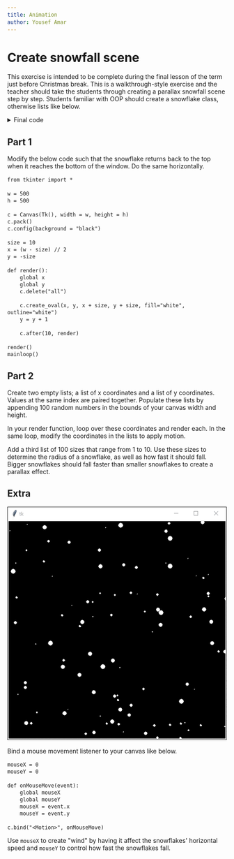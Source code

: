 ```yaml
---
title: Animation
author: Yousef Amar
---
```


# Create snowfall scene

This exercise is intended to be complete during the final lesson of the term just before Christmas break. This is a walkthrough-style exercise and the teacher should take the students through creating a parallax snowfall scene step by step. Students familiar with OOP should create a snowflake class, otherwise lists like below.

<details>
	<summary>Final code</summary>

	```
	from tkinter import *
	import random
	
	w = 500
	h = 500
	
	c = Canvas(Tk(), width = w, height = h)
	c.pack()
	c.config(background = "black")
	
	xs    = []
	ys    = []
	sizes = []
	
	for i in range(100):
	    xs.append(random.randint(0, w))
	    ys.append(random.randint(0, h))
	    sizes.append(random.randint(1, 10))
	
	mouseX = 0
	mouseY = 0
	
	def render():
	    c.delete("all")
	    for i in range(100):
	        x = xs[i]
	        y = ys[i]
	        s = sizes[i]
	
	        c.create_oval(x, y, x + s, y + s, fill="white", outline="white")
	
	        ys[i] = ys[i] + (s / 10) * ((mouseY / h) + 1)
	        xs[i] = xs[i] + ((mouseX / w) * 2) - 1
	        if y > h:
	            ys[i] = 0
	        if x < 0:
	            xs[i] = w
	        elif x > w:
	            xs[i] = 0
	    c.after(10, render)
	
	def onMouseMove(event):
	    global mouseX
	    global mouseY
	    mouseX = event.x
	    mouseY = event.y
	
	c.bind("<Motion>", onMouseMove)
	
	render()
	mainloop()
	```
</details>

## Part 1

Modify the below code such that the snowflake returns back to the top when it reaches the bottom of the window. Do the same horizontally.

```
from tkinter import *

w = 500
h = 500

c = Canvas(Tk(), width = w, height = h)
c.pack()
c.config(background = "black")

size = 10
x = (w - size) // 2
y = -size

def render():
    global x
    global y
    c.delete("all")

    c.create_oval(x, y, x + size, y + size, fill="white", outline="white")
    y = y + 1

    c.after(10, render)

render()
mainloop()
```

## Part 2

Create two empty lists; a list of x coordinates and a list of y coordinates. Values at the same index are paired together. Populate these lists by appending 100 random numbers in the bounds of your canvas width and height.

In your render function, loop over these coordinates and render each. In the same loop, modify the coordinates in the lists to apply motion.

Add a third list of 100 sizes that range from 1 to 10. Use these sizes to determine the radius of a snowflake, as well as how fast it should fall. Bigger snowflakes should fall faster than smaller snowflakes to create a parallax effect.

## Extra

![Snowfall scene demo](img/snow-compressed.gif)

Bind a mouse movement listener to your canvas like below.

```
mouseX = 0
mouseY = 0

def onMouseMove(event):
    global mouseX
    global mouseY
    mouseX = event.x
    mouseY = event.y

c.bind("<Motion>", onMouseMove)
```

Use `mouseX` to create "wind" by having it affect the snowflakes' horizontal speed and `mouseY` to control how fast the snowflakes fall.
